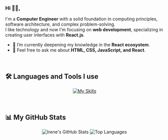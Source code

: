 ### Hi 👋🏻,

I'm a **Computer Engineer** with a solid foundation in computing principles, software architecture, and complex problem-solving.<br/> I like technology and now I'm focusing on **web development**, specializing in creating user interfaces with **React.js**.

- 🌱 I’m currently deepening my knowledge in the **React ecosystem**.
- 💬 Feel free to ask me about **HTML, CSS, JavaScript, and React**.

<br/>
 
## 🛠️ Languages and Tools I use
 
<p align="center">
  <a href="https://skillicons.dev">
    <img src="https://skillicons.dev/icons?i=html,css,js,react,redux,vscode&theme=light" alt="My Skills"/>
  </a>
</p>

<br/>
  
## 📊 My GitHub Stats

<p align="center">
  <img src="https://github-readme-stats.vercel.app/api?username=irenesj87&show_icons=true&hide=contribs&theme=transparent" alt="Irene's GitHub Stats" />
  <img src="https://github-readme-stats.vercel.app/api/top-langs/?username=irenesj87&layout=compact&theme=transparent" alt="Top Languages" />
</p>

<!---
irenesj87/irenesj87 is a ✨ special ✨ repository because its `README.md` (this file) appears on your GitHub profile.
You can click the Preview link to take a look at your changes.
--->
